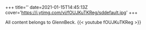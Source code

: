 +++
title=''
date=2021-01-15T14:45:13Z
cover='https://i.ytimg.com/vi/fOUJKuTKReg/sddefault.jpg'
+++

All content belongs to GlennBeck.
{{< youtube fOUJKuTKReg >}}
